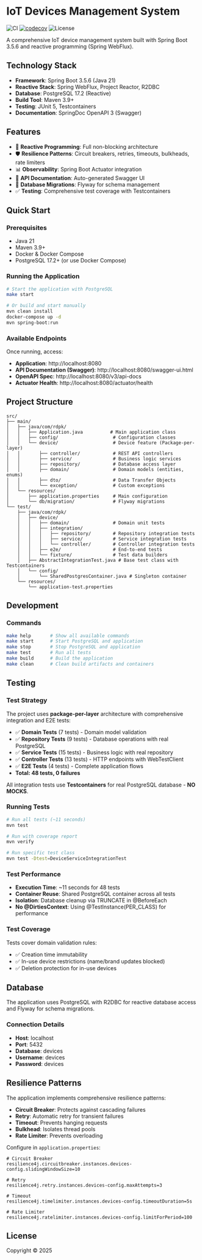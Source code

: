 # IoT Devices Management System

![CI](https://github.com/rodolfodpk/devices/workflows/CI/badge.svg)
[![codecov](https://codecov.io/github/rodolfodpk/devices/graph/badge.svg?token=9XOKJB6039)](https://codecov.io/github/rodolfodpk/devices)
![License](https://img.shields.io/badge/license-Copyright-orange)

A comprehensive IoT device management system built with Spring Boot 3.5.6 and reactive programming (Spring WebFlux).

## Technology Stack

- **Framework**: Spring Boot 3.5.6 (Java 21)
- **Reactive Stack**: Spring WebFlux, Project Reactor, R2DBC
- **Database**: PostgreSQL 17.2 (Reactive)
- **Build Tool**: Maven 3.9+
- **Testing**: JUnit 5, Testcontainers
- **Documentation**: SpringDoc OpenAPI 3 (Swagger)

## Features

- 🚀 **Reactive Programming**: Full non-blocking architecture
- 🛡️ **Resilience Patterns**: Circuit breakers, retries, timeouts, bulkheads, rate limiters
- 📊 **Observability**: Spring Boot Actuator integration
- 📝 **API Documentation**: Auto-generated Swagger UI
- 🔄 **Database Migrations**: Flyway for schema management
- ✅ **Testing**: Comprehensive test coverage with Testcontainers

## Quick Start

### Prerequisites

- Java 21
- Maven 3.9+
- Docker & Docker Compose
- PostgreSQL 17.2+ (or use Docker Compose)

### Running the Application

```bash
# Start the application with PostgreSQL
make start

# Or build and start manually
mvn clean install
docker-compose up -d
mvn spring-boot:run
```

### Available Endpoints

Once running, access:

- **Application**: http://localhost:8080
- **API Documentation (Swagger)**: http://localhost:8080/swagger-ui.html
- **OpenAPI Spec**: http://localhost:8080/v3/api-docs
- **Actuator Health**: http://localhost:8080/actuator/health

## Project Structure

```
src/
├── main/
│   ├── java/com/rdpk/
│   │   ├── Application.java          # Main application class
│   │   ├── config/                    # Configuration classes
│   │   └── device/                    # Device feature (Package-per-layer)
│   │       ├── controller/            # REST API controllers
│   │       ├── service/               # Business logic services
│   │       ├── repository/            # Database access layer
│   │       ├── domain/                # Domain models (entities, enums)
│   │       ├── dto/                   # Data Transfer Objects
│   │       └── exception/             # Custom exceptions
│   └── resources/
│       ├── application.properties     # Main configuration
│       └── db/migration/              # Flyway migrations
└── test/
    ├── java/com/rdpk/
    │   ├── device/
    │   │   ├── domain/                # Domain unit tests
    │   │   ├── integration/
    │   │   │   ├── repository/        # Repository integration tests
    │   │   │   ├── service/           # Service integration tests
    │   │   │   └── controller/        # Controller integration tests
    │   │   ├── e2e/                   # End-to-end tests
    │   │   └── fixture/               # Test data builders
    │   ├── AbstractIntegrationTest.java # Base test class with Testcontainers
    │   └── config/
    │       └── SharedPostgresContainer.java # Singleton container
    └── resources/
        └── application-test.properties
```

## Development

### Commands

```bash
make help       # Show all available commands
make start      # Start PostgreSQL and application
make stop       # Stop PostgreSQL and application
make test       # Run all tests
make build      # Build the application
make clean      # Clean build artifacts and containers
```

## Testing

### Test Strategy

The project uses **package-per-layer** architecture with comprehensive integration and E2E tests:

- ✅ **Domain Tests** (7 tests) - Domain model validation
- ✅ **Repository Tests** (9 tests) - Database operations with real PostgreSQL
- ✅ **Service Tests** (15 tests) - Business logic with real repository  
- ✅ **Controller Tests** (13 tests) - HTTP endpoints with WebTestClient
- ✅ **E2E Tests** (4 tests) - Complete application flows
- **Total: 48 tests, 0 failures**

All integration tests use **Testcontainers** for real PostgreSQL database - **NO MOCKS**.

### Running Tests

```bash
# Run all tests (~11 seconds)
mvn test

# Run with coverage report
mvn verify

# Run specific test class
mvn test -Dtest=DeviceServiceIntegrationTest
```

### Test Performance

- **Execution Time**: ~11 seconds for 48 tests
- **Container Reuse**: Shared PostgreSQL container across all tests
- **Isolation**: Database cleanup via TRUNCATE in @BeforeEach
- **No @DirtiesContext**: Using @TestInstance(PER_CLASS) for performance

### Test Coverage

Tests cover domain validation rules:
- ✅ Creation time immutability
- ✅ In-use device restrictions (name/brand updates blocked)
- ✅ Deletion protection for in-use devices

## Database

The application uses PostgreSQL with R2DBC for reactive database access and Flyway for schema migrations.

### Connection Details

- **Host**: localhost
- **Port**: 5432
- **Database**: devices
- **Username**: devices
- **Password**: devices

## Resilience Patterns

The application implements comprehensive resilience patterns:

- **Circuit Breaker**: Protects against cascading failures
- **Retry**: Automatic retry for transient failures
- **Timeout**: Prevents hanging requests
- **Bulkhead**: Isolates thread pools
- **Rate Limiter**: Prevents overloading

Configure in `application.properties`:

```properties
# Circuit Breaker
resilience4j.circuitbreaker.instances.devices-config.slidingWindowSize=10

# Retry
resilience4j.retry.instances.devices-config.maxAttempts=3

# Timeout
resilience4j.timelimiter.instances.devices-config.timeoutDuration=5s

# Rate Limiter
resilience4j.ratelimiter.instances.devices-config.limitForPeriod=100
```

## License

Copyright © 2025

